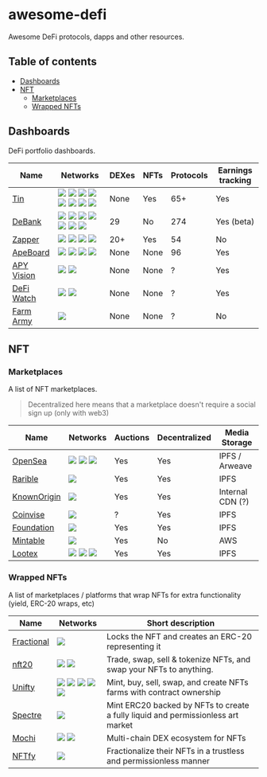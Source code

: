 # awesome-defi

Awesome DeFi protocols, dapps and other resources.

## Table of contents

- [Dashboards](#dashboards)
- [NFT](#nft)
  - [Marketplaces](#marketplaces)
  - [Wrapped NFTs](#wrapped-nfts)

## Dashboards

DeFi portfolio dashboards.

| Name                       | Networks                                                                        | DEXes | NFTs | Protocols | Earnings tracking |
| -------------------------- | ------------------------------------------------------------------------------- | ----- | ---- | --------- | ----------------- |
| [Tin](https://tin.network) | ![][eth] ![][matic] ![][bsc] ![][ftm] ![][okex] ![][harmony] ![][heco] ![][avl] | None  | Yes  | 65+       | Yes               |
| [DeBank][debank]           | ![][eth] ![][matic] ![][bsc] ![][ftm] ![][okex] ![][xdai] ![][heco]             | 29    | No   | 274       | Yes (beta)        |
| [Zapper][zapper]           | ![][eth] ![][matic] ![][bsc] ![][ftm]                                           | 20+   | Yes  | 54        | No                |
| [ApeBoard][apeboard]       | ![][eth] ![][matic] ![][bsc] ![][sol]                                           | None  | None | 96        | Yes               |
| [APY Vision][apy-vision]   | ![][eth] ![][matic]                                                             | None  | None | ?         | Yes               |
| [DeFi Watch][defi-watch]   | ![][eth] ![][matic]                                                             | None  | None | ?         | Yes               |
| [Farm Army][farm-army]     | ![][bsc]                                                                        | None  | None | ?         | No                |

## NFT

### Marketplaces

A list of NFT marketplaces.

> Decentralized here means that a marketplace doesn't require a social sign up (only with web3)

| Name                                   | Networks                      | Auctions | Decentralized | Media Storage    |
| -------------------------------------- | ----------------------------- | -------- | ------------- | ---------------- |
| [OpenSea](https://opensea.io)          | ![][eth] ![][matic] ![][klay] | Yes      | Yes           | IPFS / Arweave   |
| [Rarible](https://rarible.com/)        | ![][eth]                      | Yes      | Yes           | IPFS             |
| [KnownOrigin](https://knownorigin.io/) | ![][eth]                      | Yes      | Yes           | Internal CDN (?) |
| [Coinvise](https://www.coinvise.co/)   | ![][matic]                    | ?        | Yes           | IPFS             |
| [Foundation](https://foundation.app/)  | ![][eth]                      | Yes      | Yes           | IPFS             |
| [Mintable](https://mintable.app/)      | ![][eth]                      | Yes      | No            | AWS              |
| [Lootex](https://lootex.io)            | ![][eth] ![][matic] ![][bsc]  | Yes      | Yes           | IPFS             |

### Wrapped NFTs

A list of marketplaces / platforms that wrap NFTs for extra functionality (yield, ERC-20 wraps, etc)

| Name                       | Networks                                        | Short description                                                                |
| -------------------------- | ----------------------------------------------- | -------------------------------------------------------------------------------- |
| [Fractional][fractional]   | ![][eth]                                        | Locks the NFT and creates an ERC-20 representing it                              |
| [nft20](https://nft20.io/) | ![][eth] ![][matic]                             | Trade, swap, sell & tokenize NFTs, and swap your NFTs to anything.               |
| [Unifty][unifty]           | ![][eth] ![][matic] ![][bsc] ![][xdai] ![][avl] | Mint, buy, sell, swap, and create NFTs farms with contract ownership             |
| [Spectre][spectre]         | ![][eth]                                        | Mint ERC20 backed by NFTs to create a fully liquid and permissionless art market |
| [Mochi][mochi]             | ![][matic] ![][bsc]                             | Multi-chain DEX ecosystem for NFTs                                               |
| [NFTfy](https://nftfy.org) | ![][eth]                                        | Fractionalize their NFTs in a trustless and permissionless manner                |

[matic]: https://raw.githubusercontent.com/spothq/cryptocurrency-icons/master/32/color/matic.png
[eth]: https://raw.githubusercontent.com/spothq/cryptocurrency-icons/master/32/color/eth.png
[bsc]: https://raw.githubusercontent.com/spothq/cryptocurrency-icons/master/32/color/bnb.png
[xdai]: https://i.ibb.co/z8GLHL6/xdai-alternative.png
[ftm]: https://i.ibb.co/JdQ1dXX/fantom-ftm-logo.png
[okex]: https://i.ibb.co/DzRNXgb/okex-logo-5-E39-CD0-FB6-seeklogo-com.png
[harmony]: https://i.ibb.co/9TT6xVx/harmony-one-logo.png
[heco]: https://i.ibb.co/zf33n63/heco-logo.png
[zapper]: https://zapper.fi
[debank]: https://debank.com/
[apy-vision]: https://app.apy.vision/
[defi-watch]: https://defi.watch
[avl]: https://i.ibb.co/qnm4mmW/avalanche-avax-logo.png
[farm-army]: https://farm.army
[apeboard]: https://apeboard.finance
[sol]: https://raw.githubusercontent.com/spothq/cryptocurrency-icons/master/32/icon/sol.png
[klay]: https://i.ibb.co/Dzc6NyS/klaytn.png
[fractional]: https://fractional.art
[unifty]: https://unifty.io
[spectre]: https://spectre.xyz
[mochi]: https://mochi.market
